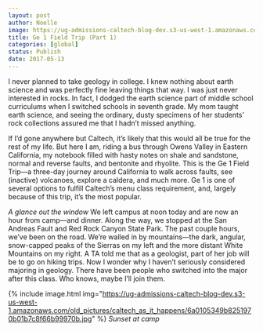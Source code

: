 ```yaml
---
layout: post
author: Noelle
image: https://ug-admissions-caltech-blog-dev.s3-us-west-1.amazonaws.com/old_pictures/caltech_as_it_happens/6a0105349b8251970b01b7c8f66b53970b.jpg
title: Ge 1 Field Trip (Part 1)
categories: [global]
status: Publish
date: 2017-05-13
---
```


I never planned to take geology in college. I knew nothing about earth science and was perfectly fine leaving things that way. I was just never interested in rocks. In fact, I dodged the earth science part of middle school curriculums when I switched schools in seventh grade. My mom taught earth science, and seeing the ordinary, dusty specimens of her students’ rock collections assured me that I hadn’t missed anything.

If I’d gone anywhere but Caltech, it’s likely that this would all be true for the rest of my life. But here I am, riding a bus through Owens Valley in Eastern California, my notebook filled with hasty notes on shale and sandstone, normal and reverse faults, and bentonite and rhyolite. This is the Ge 1 Field Trip—a three-day journey around California to walk across faults, see (inactive) volcanoes, explore a caldera, and much more. Ge 1 is one of several options to fulfill Caltech’s menu class requirement, and, largely because of this trip, it’s the most popular.

*A glance out the window*
We left campus at noon today and are now an hour from camp—and dinner. Along the way, we stopped at the San Andreas Fault and Red Rock Canyon State Park. The past couple hours, we’ve been on the road. We’re walled in by mountains—the dark, angular, snow-capped peaks of the Sierras on my left and the more distant White Mountains on my right. A TA told me that as a geologist, part of her job will be to go on hiking trips. Now I wonder why I haven’t seriously considered majoring in geology. There have been people who switched into the major after this class. Who knows, maybe I’ll join them.


{% include image.html img="https://ug-admissions-caltech-blog-dev.s3-us-west-1.amazonaws.com/old_pictures/caltech_as_it_happens/6a0105349b8251970b01b7c8f66b99970b.jpg" %}
*Sunset at camp*

